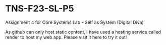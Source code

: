 # TNS-F23-SL-P5
Assignment 4 for Core Systems Lab - Self as System (Digital Diva)

As github can only host static content, I have used a hosting service called render to host my web app. Please visit it here to try it out!
